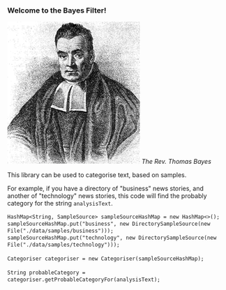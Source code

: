 ### Welcome to the Bayes Filter!

![Thomas\_Bayes.gif](./Thomas_Bayes.gif)
*The Rev. Thomas Bayes*

This library can be used to categorise text, based on samples.

For example, if you have a directory of "business" news stories, and another of "technology" news stories, this code will find the probably category for the string `analysisText`.

````
HashMap<String, SampleSource> sampleSourceHashMap = new HashMap<>();
sampleSourceHashMap.put("business", new DirectorySampleSource(new File("./data/samples/business")));
sampleSourceHashMap.put("technology", new DirectorySampleSource(new File("./data/samples/technology")));

Categoriser categoriser = new Categoriser(sampleSourceHashMap);

String probableCategory = categoriser.getProbableCategoryFor(analysisText);
````

